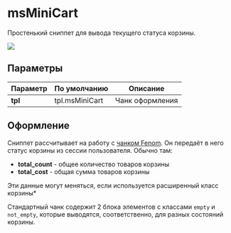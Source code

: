 # msMiniCart

Простенький сниппет для вывода текущего статуса корзины.

![](https://file.modx.pro/files/f/a/3/fa36fb44f79cf689e7f8f9e7a577931f.png)

## Параметры

| Параметр | По умолчанию   | Описание        |
| -------- | -------------- | --------------- |
| **tpl**  | tpl.msMiniCart | Чанк оформления |

## Оформление

Сниппет рассчитывает на работу с [чанком Fenom][1]. Он передаёт в него статус корзины из сессии пользователя.
Обычно там:

- **total_count** - общее количество товаров корзины
- **total_cost** - общая сумма товаров корзины

Эти данные могут меняться, если используется расширенный класс корзины*

Стандартный чанк содержит 2 блока элементов с классами `empty` и `not_empty`, которые выводятся, соответственно, для разных состояний корзины.

[1]: /components/01_pdoTools/03_Парсер.md
